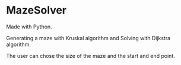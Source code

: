 # MazeSolver
Made with Python.

Generating a maze with Kruskal algorithm and Solving with Dijkstra algorithm.

The user can chose the size of the maze and the start and end point.
